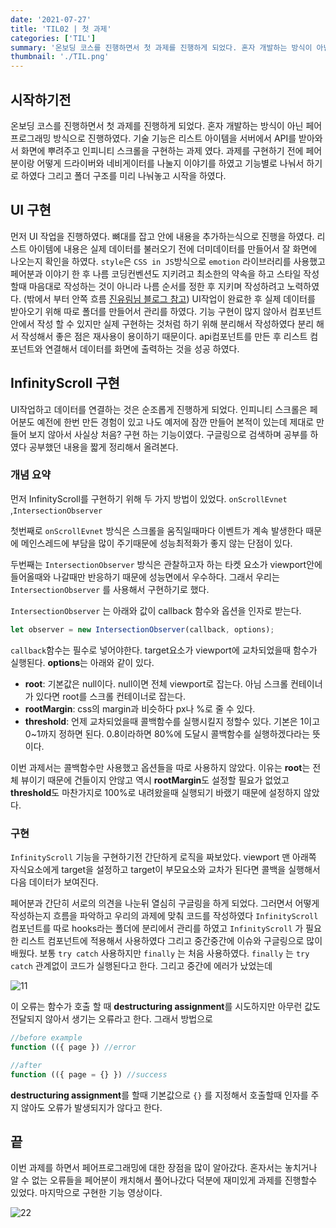 ```yaml
---
date: '2021-07-27'
title: 'TIL02 | 첫 과제'
categories: ['TIL']
summary: '온보딩 코스를 진행하면서 첫 과제를 진행하게 되었다. 혼자 개발하는 방식이 아닌 페어 프로그래밍 방식으로 진행하였다.'
thumbnail: './TIL.png'
---
```


## 시작하기전

온보딩 코스를 진행하면서 첫 과제를 진행하게 되었다. 혼자 개발하는 방식이 아닌 페어 프로그래밍 방식으로 진행하였다. 기술 기능은 리스트 아이템을 서버에서 API를 받아와서 화면에 뿌려주고 인피니티 스크롤을 구현하는 과제 였다. 과제를 구현하기 전에 페어분이랑 어떻게 드라이버와 네비게이터를 나눌지 이야기를 하였고 기능별로 나눠서 하기로 하였다 그리고 폴더 구조를 미리 나눠놓고 시작을 하였다.

## UI 구현

먼저 UI 작업을 진행하였다. 뼈대를 잡고 안에 내용을 추가하는식으로 진행을 하였다. 리스트 아이템에 내용은 실제 데이터를 불러오기 전에 더미데이터를 만들어서 잘 화면에 나오는지 확인을 하였다. `style`은 `CSS in JS`방식으로 `emotion` 라이브러리를 사용했고 페어분과 이야기 한 후 나름 코딩컨벤션도 지키려고 최소한의 약속을 하고 스타일 작성할때 마음대로 작성하는 것이 아니라 나름 순서를 정한 후 지키며 작성하려고 노력하였다. (밖에서 부터 안쪽 흐름 [진유림님 블로그 참고](https://milooy.wordpress.com/2015/08/21/css-property-%EC%88%9C%EC%84%9C%EC%97%90-%EB%A7%9E%EC%B6%94%EC%96%B4-%EA%B9%94%EB%81%94%ED%9E%88-%EC%A0%81%EA%B8%B0/)) UI작업이 완료한 후 실제 데이터를 받아오기 위해 따로 폴더를 만들어서 관리를 하였다. 기능 구현이 많지 않아서 컴포넌트안에서 작성 할 수 있지만 실제 구현하는 것처럼 하기 위해 분리해서 작성하였다 분리 해서 작성해서 좋은 점은 재사용이 용이하기 때문이다. api컴포넌트를 만든 후 리스트 컴포넌트와 연결해서 데이터를 화면에 출력하는 것을 성공 하였다.

## InfinityScroll 구현

UI작업하고 데이터를 연결하는 것은 순조롭게 진행하게 되었다. 인피니티 스크롤은 페어분도 예전에 한번 만든 경험이 있고 나도 예저에 잠깐 만들어 본적이 있는데 제대로 만들어 보지 않아서 사실상 처음? 구현 하는 기능이였다.
구글링으로 검색하며 공부를 하였다 공부했던 내용을 짧게 정리해서 올려본다.

### 개념 **요약**

먼저 InfinityScroll를 구현하기 위해 두 가지 방법이 있었다. `onScrollEvnet` ,`IntersectionObserver`

첫번째로 `onScrollEvnet` 방식은 스크롤을 움직일때마다 이벤트가 계속 발생한다 때문에 메인스레드에 부담을 많이 주기때문에 성능최적화가 좋지 않는 단점이 있다.

두번째는 `IntersectionObserver` 방식은 관찰하고자 하는 타켓 요소가 viewport안에 들어올때와 나갈때만 반응하기 때문에 성능면에서 우수하다. 그래서 우리는 `IntersectionObserver` 를 사용해서 구현하기로 했다.

`IntersectionObserver` 는 아래와 값이 callback 함수와 옵션을 인자로 받는다.

```jsx
let observer = new IntersectionObserver(callback, options);
```

`callback`함수는 필수로 넣어야한다. target요소가 viewport에 교차되었을때 함수가 실행된다.
**options**는 아래와 같이 있다.

- **root**: 기본값은 null이다. null이면 전체 viewport로 잡는다. 아님 스크롤 컨테이너가 있다면 root를 스크롤 컨테이너로 잡는다.
- **rootMargin**: css의 margin과 비슷하다 px나 %로 줄 수 있다.
- **threshold**: 언제 교차되었을때 콜백함수를 실행시킬지 정할수 있다. 기본은 1이고 0~1까지 정하면 된다. 0.8이라하면 80%에 도달시 콜백함수를 실행하겠다라는 뜻이다.

이번 과제서는 콜백함수만 사용했고 옵션들을 따로 사용하지 않았다. 이유는 **root**는 전체 뷰이기 때문에 건들이지 안않고 역시 **rootMargin**도 설정할 필요가 없었고 **threshold**도 마찬가지로 100%로 내려왔을때 실행되기 바랬기 때문에 설정하지 않았다.

### 구현

`InfinityScroll` 기능을 구현하기전 간단하게 로직을 짜보았다. viewport 맨 아래쪽 자식요소에게 target을 설정하고 target이 부모요소와 교차가 된다면 콜백을 실행해서 다음 데이터가 보여진다.

페어분과 간단히 서로의 의견을 나눈뒤 열심히 구글링을 하게 되었다. 그러면서 어떻게 작성하는지 흐름을 파악하고 우리의 과제에 맞춰 코드를 작성하였다 `InfinityScroll` 컴포넌트를 따로 hooks라는 폴더에 분리에서 관리를 하였고 `InfinityScroll` 가 필요한 리스트 컴포넌트에 적용해서 사용하였다 그리고 중간중간에 이슈와 구글링으로 많이 배웠다. 보통 `try catch` 사용하지만 `finally` 는 처음 사용하였다. `finally` 는 `try catch` 관계없이 코드가 실행된다고 한다. 그리고 중간에 에러가 났었는데

![11](https://user-images.githubusercontent.com/60437099/127520777-0885b2dc-bb84-4837-af21-674e2b28e117.png)

이 오류는 함수가 호출 할 때 **destructuring assignment**를 시도하지만 아무런 값도 전달되지 않아서 생기는 오류라고 한다. 그래서 방법으로

```jsx
//before example
function (({ page }) //error

//after
function (({ page = {} }) //success
```

**destructuring assignment**를 할때 기본값으로 `{}` 를 지정해서 호출할때 인자를 주지 않아도 오류가 발생되지가 않다고 한다.

## 끝

이번 과제를 하면서 페어프로그래밍에 대한 장점을 많이 알아갔다. 혼자서는 놓치거나 알 수 없는 오류들을 페어분이 캐치해서 풀어나갔다 덕분에 재미있게 과제를 진행할수 있었다.
마지막으로 구현한 기능 영상이다.

![22](https://user-images.githubusercontent.com/60437099/127520835-dfd24180-7ce8-4ea3-806c-28e3a3e1b559.gif)

